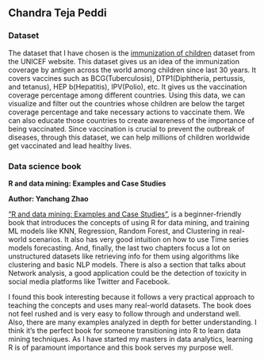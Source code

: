 ## Chandra Teja Peddi


### Dataset
The dataset that I have chosen is the [immunization of children](https://data.unicef.org/resources/dataset/immunization/) dataset from the UNICEF website. This dataset gives us an idea of the immunization coverage by antigen across the world among children since last 30 years. It covers vaccines such as BCG(Tuberculosis), DTP1(Diphtheria, pertussis, and tetanus), HEP b(Hepatitis), IPV(Polio), etc. It gives us the vaccination coverage percentage among different countries. Using this data, we can visualize and filter out the countries whose children are below the target coverage percentage and take necessary actions to vaccinate them. We can also educate those countries to create awareness of the importance of being vaccinated. Since vaccination is crucial to prevent the outbreak of diseases, through this dataset, we can help millions of children worldwide get vaccinated and lead healthy lives.

### Data science book
**R and data mining: Examples and Case Studies**

**Author: Yanchang Zhao** 

[“R and data mining: Examples and Case Studies”](https://cran.r-project.org/doc/contrib/Zhao_R_and_data_mining.pdf), is a beginner-friendly book that introduces the concepts of using R for data mining, and training ML models like KNN, Regression, Random Forest, and Clustering in real-world scenarios. It also has very good intuition on how to use Time series models forecasting. And, finally, the last two chapters focus a lot on unstructured datasets like retrieving info for them using algorithms like clustering and basic NLP models. There is also a section that talks about Network analysis, a good application could be the detection of toxicity in social media platforms like Twitter and Facebook. 

I found this book interesting because it follows a very practical approach to teaching the concepts and uses many real-world datasets. The book does not feel rushed and is very easy to follow through and understand well. Also, there are many examples analyzed in depth for better understanding. I think it’s the perfect book for someone transitioning into R to learn data mining techniques. As I have started my masters in data analytics, learning R is of paramount importance and this book serves my purpose well.




